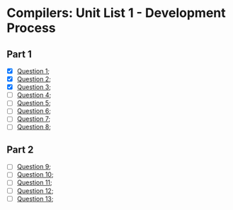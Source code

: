 # Compilers: Unit List 1 - Development Process

## Part 1

- [x] [Question 1](./question_1);
- [x] [Question 2](./question_2);
- [x] [Question 3](./question_3);
- [ ] [Question 4](./question_4);
- [ ] [Question 5](./question_5);
- [ ] [Question 6](./question_6);
- [ ] [Question 7](./question_7);
- [ ] [Question 8](./question_8);

## Part 2

- [ ] [Question 9](./question_9);
- [ ] [Question 10](./question_10);
- [ ] [Question 11](./question_11);
- [ ] [Question 12](./question_12);
- [ ] [Question 13](./question_13);